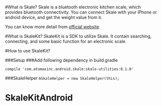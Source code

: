 #What is Skale?
Skale is a bluetooth electronic kitchen scale, which provides bluetooth connectivity. You can connect Skale with your iPhone or android device, and get the weight value from it. 

You can know more detail from [official website](https://www.skale.cc/). 

#What is SkaleKit?
SkaleKit is a SDK to utilize Skale. It contain searching, connecting, and some basic function for an electronic scale.

#How to use SkaleKit?

###Setup
###Add following dependency in build.gradle

`compile 'com.atomaxinc.android.skale:skale-utilities:0.1.0'`

###SkaleHelper
`mSkaleHelper = new SkaleHelper(this);`

# SkaleKitAndroid
